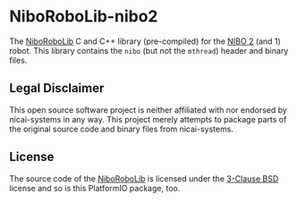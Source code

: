 # NiboRoboLib-nibo2

The [NiboRoboLib][1] C and C++ library (pre-compiled) for the [NIBO 2][2] (and 1) robot. This library contains the `nibo` (but not the `mthread`) header and binary files.

## Legal Disclaimer

This open source software project is neither affiliated with nor endorsed by nicai-systems in any way. This project merely attempts to package parts of the original source code and binary files from nicai-systems.

## License

The source code of the [NiboRoboLib][1] is licensed under the [3-Clause BSD][3] license and so is this PlatformIO package, too.

[1]: https://sourceforge.net/projects/nibo
[2]: https://www.nicai-systems.com/en/nibo2
[3]: https://opensource.org/license/bsd-3-clause
